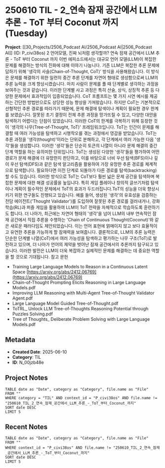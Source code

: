 # 250610 TIL - 2_연속 잠재 공간에서 LLM 추론 - ToT 부터 Coconut 까지 (Tuesday)
**Project**: [[30_Projects/2506_Podcast AI/2506_Podcast AI|2506_Podcast AI]] (ID: P_civi38os)
2
언어모델, 진짜 뇌처럼 생각할까? 연속 잠재 공간에서 LLM 추론 - ToT 부터 Coconut 까지
이번 에피소드에서는 대규모 언어 모델(LLM)이 복잡한 문제를 해결하는 방식의 진화에 대해 이야기 나눕니다.
기존 LLM은 복잡한 추론 문제에 답하기 위해 '생각의 사슬(Chain-of-Thought, CoT)' 방식을 사용해왔습니다. 이 방식은 문제를 해결하기 위한 일련의 중간 추론 단계를 자연어 형태로 생성함으로써 LLM의 추론 능력을 크게 향상시켰습니다. 마치 사람이 문제를 풀 때 단계별로 생각하는 과정을 보여주는 것과 같습니다. 이러한 단계별 사고 과정은 특히 산술, 상식, 상징적 추론 등 다양한 문제에서 효과적임이 입증되었습니다. CoT 프롬프트는 몇 가지 시연 예시를 제공하는 간단한 방법만으로도 상당한 성능 향상을 가져왔습니다.
하지만 CoT는 기본적으로 선형적인 추론 경로를 따라가기 때문에, 문제 해결에 탐색이나 계획이 필요한 경우 한계를 보였습니다. 잘못된 초기 결정이 전체 추론 과정을 망가뜨릴 수 있고, 다양한 대안을 탐색하기 어렵다는 단점이 있었습니다.
이러한 CoT의 한계를 극복하기 위해 등장한 것이 '생각의 나무(Tree-of-Thought, ToT)' 프레임워크입니다. ToT는 인간이 문제를 해결할 때 여러 가능성을 탐색하고 시행착오를 겪는 과정에서 영감을 받았습니다. ToT는 추론 과정을 '생각(thought)'이라는 단위로 분해하고, 각 단계에서 여러 가능한 다음 '생각'들을 생성합니다. 이러한 '생각'들은 단순히 토큰의 나열이 아니라 문제 해결의 중간 단계 역할을 하는 유의미한 단위입니다. ToT는 생성된 다양한 '생각'들을 평가하여 어떤 경로가 문제 해결에 더 유망한지 판단하고, 이를 바탕으로 너비 우선 탐색(BFS)이나 깊이 우선 탐색(DFS)과 같은 탐색 알고리즘을 활용하여 가장 유망한 추론 경로를 체계적으로 탐색합니다. 필요하다면 이전 단계로 되돌아가 다른 경로를 탐색(backtracking)할 수도 있습니다. 이러한 방식으로 ToT는 CoT보다 훨씬 넓은 문제 공간을 탐색하며 복잡한 문제에 대한 해결 성공률을 높입니다. 특히 게임 플레이나 창의적 글쓰기처럼 탐색이나 계획이 필수적인 문제에서 ToT의 효과가 두드러집니다.ToT의 성능을 더욱 향상시키기 위한 연구들도 진행되고 있습니다. 예를 들어, 생성된 '생각'의 유효성을 검증하는 전담 에이전트('Thought Validator')를 도입하여 잘못된 추론 경로를 걸러내거나, 강화 학습(RL)과 퍼즐 게임을 활용하여 LLM이 ToT 전략을 자체적으로 학습하도록 훈련하기도 합니다.
더 나아가, 최근에는 자연어 형태의 '생각'을 넘어 LLM의 내부 연속적인 잠재 공간에서 직접 추론을 수행하는 'Chain of Continuous Thought(Coconut)'와 같은 새로운 패러다임도 제안되었습니다. 이는 언어 표현에 얽매이지 않고 보다 효율적이고 유연한 추론을 가능하게 할 잠재력을 보여줍니다.
결론적으로, LLM의 추론 능력은 단순한 단계별 나열(CoT)에서 여러 가능성을 탐색하고 평가하는 나무 구조(ToT)로 발전하고 있으며, 더 나아가 언어의 제약을 벗어난 잠재 공간에서의 추론까지 탐구되고 있습니다. 이러한 발전은 LLM이 더욱 복잡하고 실제적인 문제를 해결하는 데 중요한 역할을 할 것으로 기대됩니다.
참고 문헌
- Training Large Language Models to Reason in a Continuous Latent Space [⁠⁠https://arxiv.org/abs/2412.06769⁠](https://arxiv.org/abs/2412.06769)
- Chain-of-Thought Prompting Elicits Reasoning in Large Language Models.pdf
- Improving LLM Reasoning with Multi-Agent Tree-of-Thought Validator Agent.pdf
- Large Language Model Guided Tree-of-Thought.pdf
- ToTRL_ Unlock LLM Tree-of-Thoughts Reasoning Potential through Puzzles Solving.pdf
- Tree of Thoughts_ Deliberate Problem Solving with Large Language Models.pdf
## Metadata
- **Created Date**: 2025-06-10
- **Category**: TIL
- **ID**: N_00jzb48e
## Project Notes
```dataview
TABLE date as "Date", category as "Category", file.name as "File"
FROM ""
WHERE category = "TIL" AND context_id = "P_civi38os" AND file.name != "250610_TIL_2_연속_잠재_공간에서_LLM_추론_-_ToT_부터_Coconut_까지"
SORT date DESC
LIMIT 5
```
## Recent Notes
```dataview
TABLE date as "Date", category as "Category", file.name as "File" 
FROM ""
WHERE context_id = "P_civi38os" AND file.name != "250610_TIL_2_연속_잠재_공간에서_LLM_추론_-_ToT_부터_Coconut_까지"
SORT date DESC
LIMIT 5
```
